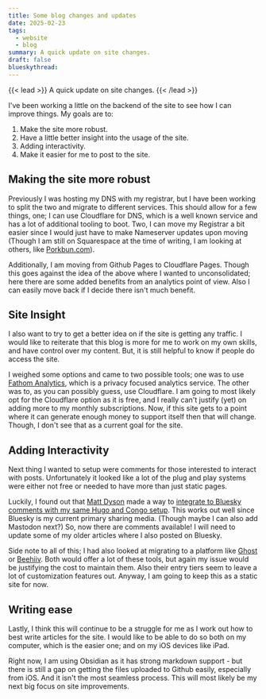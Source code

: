```yaml
---
title: Some blog changes and updates
date: 2025-02-23
tags:
  - website
  - blog
summary: A quick update on site changes.
draft: false
blueskythread:
---
```

{{< lead >}}
A quick update on site changes.
{{< /lead >}}

I've been working a little on the backend of the site to see how I can improve things. My goals are to:

1. Make the site more robust.
2. Have a little better insight into the usage of the site.
3. Adding interactivity.
4. Make it easier for me to post to the site.

## Making the site more robust
Previously I was hosting my DNS with my registrar, but I have been working to split the two and migrate to different services. This should allow for a few things, one; I can use Cloudflare for DNS, which is a well known service and has a lot of additional tooling to boot. Two, I can move my Registrar a bit easier since I would just have to make Nameserver updates upon moving (Though I am still on Squarespace at the time of writing, I am looking at others, like [Porkbun.com](https://porkbun.com/)).

Additionally, I am moving from Github Pages to Cloudflare Pages. Though this goes against the idea of the above where I wanted to unconsolidated; here there are some added benefits from an analytics point of view. Also I can easily move back if I decide there isn't much benefit. 
## Site Insight
I also want to try to get a better idea on if the site is getting any traffic. I would like to reiterate that this blog is more for me to work on my own skills, and have control over my content. But, it is still helpful to know if people do access the site. 

I weighed some options and came to two possible tools; one was to use [Fathom Analytics](https://usefathom.com/), which is a privacy focused analytics service. The other was to, as you can possibly guess, use Cloudflare. I am going to most likely opt for the Cloudflare option as it is free, and I really can't justify (yet) on adding more to my monthly subscriptions. Now, if this site gets to a point where it can generate enough money to support itself then that will change. Though, I don't see that as a current goal for the site.
## Adding Interactivity
Next thing I wanted to setup were comments for those interested to interact with posts. Unfortunately it looked like a lot of the plug and play systems were either not free or needed to have more than just static pages.

Luckily, I found out that [Matt Dyson](https://mattdyson.org/blog/2024/11/bluesky-posts-as-hugo-blog-comments/) made a way to [integrate to Bluesky comments with my same Hugo and Congo setup](https://github.com/mattdy/bluesky-hugo/). This works out well since Bluesky is my current primary sharing media. (Though maybe I can also add Mastodon next?) So, now there are comments available! I will need to update some of my older articles where I also posted on Bluesky.

Side note to all of this; I had also looked at migrating to a platform like [Ghost](https://ghost.org/) or [Beehiiv](https://www.beehiiv.com/). Both would offer a lot of these tools, but again my issue would be justifying the cost to maintain them. Also their entry tiers seem to leave a lot of customization features out. Anyway, I am going to keep this as a static site for now.

## Writing ease
Lastly, I think this will continue to be a struggle for me as I work out how to best write articles for the site. I would like to be able to do so both on my computer, which is the easier one; and on my iOS devices like iPad. 

Right now, I am using Obsidian as it has strong markdown support - but there is still a gap on getting the files uploaded to Github easily, especially from iOS. And it isn't the most seamless process. This will most likely be my next big focus on site improvements.